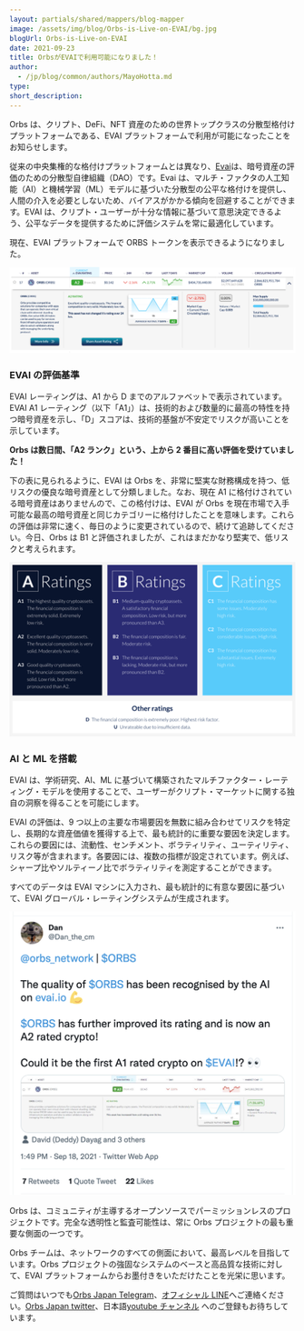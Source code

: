```yaml
---
layout: partials/shared/mappers/blog-mapper
image: /assets/img/blog/Orbs-is-Live-on-EVAI/bg.jpg
blogUrl: Orbs-is-Live-on-EVAI
date: 2021-09-23
title: OrbsがEVAIで利用可能になりました！
author:
  - /jp/blog/common/authors/MayoHotta.md
type:
short_description:
---
```


Orbs は、クリプト、DeFi、NFT 資産のための世界トップクラスの分散型格付けプラットフォームである、EVAI プラットフォームで利用が可能になったことをお知らせします。

従来の中央集権的な格付けプラットフォームとは異なり、[Evai](https://evai.io/)は、暗号資産の評価のための分散型自律組織（DAO）です。Evai は、マルチ・ファクタの人工知能（AI）と機械学習（ML）モデルに基づいた分散型の公平な格付けを提供し、人間の介入を必要としないため、バイアスがかかる傾向を回避することができます。EVAI は、クリプト・ユーザーが十分な情報に基づいて意思決定できるよう、公平なデータを提供するために評価システムを常に最適化しています。

現在、EVAI プラットフォームで ORBS トークンを表示できるようになりました。

![](/assets/img/blog/Orbs-is-Live-on-EVAI/img1.png)

### EVAI の評価基準

EVAI レーティングは、A1 から D までのアルファベットで表示されています。EVAI A1 レーティング（以下「A1」）は、技術的および数量的に最高の特性を持つ暗号資産を示し、「D」スコアは、技術的基盤が不安定でリスクが高いことを示しています。

**Orbs は数日間、「A2 ランク」という、上から 2 番目に高い評価を受けていました！**

下の表に見られるように、EVAI は Orbs を、非常に堅実な財務構成を持つ、低リスクの優良な暗号資産として分類しました。なお、現在 A1 に格付けされている暗号資産はありませんので、この格付けは、EVAI が Orbs を現在市場で入手可能な最高の暗号資産と同じカテゴリーに格付けしたことを意味します。これらの評価は非常に速く、毎日のように変更されているので、続けて追跡してください。今日、Orbs は B1 と評価されましたが、これはまだかなり堅実で、低リスクと考えられます。

![](/assets/img/blog/Orbs-is-Live-on-EVAI/img2.png)

### AI と ML を搭載

EVAI は、学術研究、AI、ML に基づいて構築されたマルチファクター・レーティング・モデルを使用することで、ユーザーがクリプト・マーケットに関する独自の洞察を得ることを可能にします。

EVAI の評価は、9 つ以上の主要な市場要因を無数に組み合わせてリスクを特定し、長期的な資産価値を獲得する上で、最も統計的に重要な要因を決定します。これらの要因には、流動性、センチメント、ボラティリティ、ユーティリティ、リスク等が含まれます。各要因には、複数の指標が設定されています。例えば、シャープ比やソルティーノ比でボラティリティを測定することができます。

すべてのデータは EVAI マシンに入力され、最も統計的に有意な要因に基づいて、EVAI グローバル・レーティングシステムが生成されます。

![](/assets/img/blog/Orbs-is-Live-on-EVAI/img3.png)

Orbs は、コミュニティが主導するオープンソースでパーミッションレスのプロジェクトです。完全な透明性と監査可能性は、常に Orbs プロジェクトの最も重要な側面の一つです。

Orbs チームは、ネットワークのすべての側面において、最高レベルを目指しています。Orbs プロジェクトの強固なシステムのベースと高品質な技術に対して、EVAI プラットフォームからお墨付きをいただけたことを光栄に思います。

<div class='line-separator'></div>

ご質問はいつでも[Orbs Japan Telegram](https://t.me/joinchat/G0HZhBQssmZ05v6sp_G6jg)、[オフィシャル LINE](https://line.me/R/ti/p/%40vrf9558a)へご連絡ください。[Orbs Japan twitter](https://twitter.com/JapanOrbs)、日本語[youtube チャンネル](https://www.youtube.com/channel/UCZePjhX4e6CuAe8v63Li9lg) へのご登録もお待ちしています。

